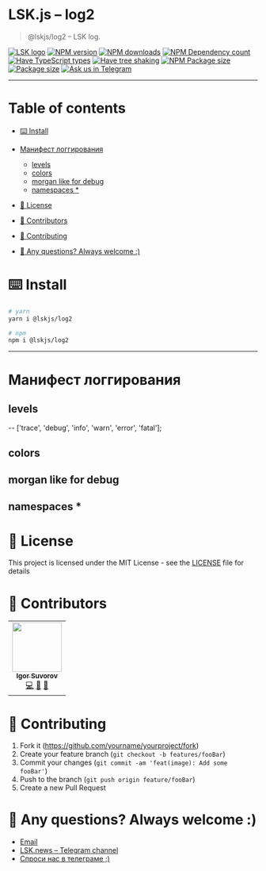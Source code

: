 # LSK.js – log2

> @lskjs/log2 – LSK log.

[![LSK logo](https://badgen.net/badge/icon/MADE%20BY%20LSK?icon=zeit\&label\&color=red\&labelColor=red)](https://github.com/lskjs)
[![NPM version](https://badgen.net/npm/v/@lskjs/log2)](https://www.npmjs.com/package/@lskjs/log2)
[![NPM downloads](https://badgen.net/npm/dt/@lskjs/log2)](https://www.npmjs.com/package/@lskjs/log2)
[![NPM Dependency count](https://badgen.net/bundlephobia/dependency-count/@lskjs/log2)](https://bundlephobia.com/result?p=@lskjs/log2)
[![Have TypeScript types](https://badgen.net/npm/types/@lskjs/log2)](https://www.npmjs.com/package/@lskjs/log2)
[![Have tree shaking](https://badgen.net/bundlephobia/tree-shaking/@lskjs/log2)](https://bundlephobia.com/result?p=@lskjs/log2)
[![NPM Package size](https://badgen.net/bundlephobia/minzip/@lskjs/log2)](https://bundlephobia.com/result?p=@lskjs/log2)
[![Package size](https://badgen.net//github/license/lskjs/lskjs)](https://github.com/lskjs/lskjs/blob/master/LICENSE)
[![Ask us in Telegram](https://img.shields.io/badge/Ask%20us%20in-Telegram-brightblue.svg)](https://t.me/lskjschat)

<!-- template file="scripts/templates/preview.md" start -->

<!-- template end -->

***

<!-- # 📒 Table of contents  -->

# Table of contents

*   [⌨️ Install](#️-install)

*   [Манифест логгирования](#манифест-логгирования)

    *   [levels](#levels)
    *   [colors](#colors)
    *   [morgan like for debug](#morgan-like-for-debug)
    *   [namespaces \*](#namespaces-)

*   [📖 License](#-license)

*   [👥 Contributors](#-contributors)

*   [👏 Contributing](#-contributing)

*   [📮 Any questions? Always welcome :)](#-any-questions-always-welcome-)

# ⌨️ Install

```sh
# yarn
yarn i @lskjs/log2 

# npm
npm i @lskjs/log2 
```

***

# Манифест логгирования

## levels

\-- \['trace', 'debug', 'info', 'warn', 'error', 'fatal'];

## colors

## morgan like for debug

## namespaces \*

# 📖 License

This project is licensed under the MIT License - see the [LICENSE](LICENSE) file for details

# 👥 Contributors

<!-- ALL-CONTRIBUTORS-LIST:START - Do not remove or modify this section -->

<!-- prettier-ignore-start -->

<!-- markdownlint-disable -->

<table>
  <tr>
    <td align="center"><a href="https://isuvorov.com"><img src="https://avatars2.githubusercontent.com/u/1056977?v=4?s=100" width="100px;" alt=""/><br /><sub><b>Igor Suvorov</b></sub></a><br /><a href="lskjs/lskjs///commits?author=isuvorov" title="Code">💻</a> <a href="#design-isuvorov" title="Design">🎨</a> <a href="#ideas-isuvorov" title="Ideas, Planning, & Feedback">🤔</a></td>
  </tr>
</table>
<!-- markdownlint-restore -->
<!-- prettier-ignore-end -->
<!-- ALL-CONTRIBUTORS-LIST:END -->

# 👏 Contributing

1.  Fork it (<https://github.com/yourname/yourproject/fork>)
2.  Create your feature branch (`git checkout -b features/fooBar`)
3.  Commit your changes (`git commit -am 'feat(image): Add some fooBar'`)
4.  Push to the branch (`git push origin feature/fooBar`)
5.  Create a new Pull Request

# 📮 Any questions? Always welcome :)

*   [Email](mailto:hi@isuvorov.com)
*   [LSK.news – Telegram channel](https://t.me/lskjs)
*   [Спроси нас в телеграме ;)](https://t.me/lskjschat)
